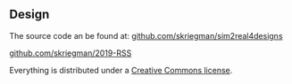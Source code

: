 ## Design

The source code an be found at:
[github.com/skriegman/sim2real4designs](https://github.com/skriegman/sim2real4designs)

[github.com/skriegman/2019-RSS](https://github.com/skriegman/2019-RSS)



Everything is distributed under a [Creative Commons license](http://creativecommons.org/licenses/by/4.0/).

